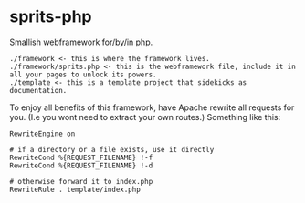 # sprits-php

Smallish webframework for/by/in php.

```
./framework <- this is where the framework lives.
./framework/sprits.php <- this is the webframework file, include it in all your pages to unlock its powers.
./template <- this is a template project that sidekicks as documentation.
```

To enjoy all benefits of this framework, have Apache rewrite all requests for you. (I.e you wont need to extract your own routes.)
Something like this:

```
RewriteEngine on

# if a directory or a file exists, use it directly
RewriteCond %{REQUEST_FILENAME} !-f
RewriteCond %{REQUEST_FILENAME} !-d

# otherwise forward it to index.php
RewriteRule . template/index.php
```
